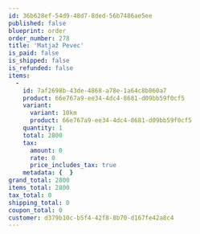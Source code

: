 ```yaml
---
id: 36b628ef-54d9-48d7-8ded-56b7486ae5ee
published: false
blueprint: order
order_number: 278
title: 'Matjaž Pevec'
is_paid: false
is_shipped: false
is_refunded: false
items:
  -
    id: 7af2698b-43de-4868-a78e-1a64c8b060a7
    product: 66e767a9-ee34-4dc4-8681-d09bb59f0cf5
    variant:
      variant: 10km
      product: 66e767a9-ee34-4dc4-8681-d09bb59f0cf5
    quantity: 1
    total: 2800
    tax:
      amount: 0
      rate: 0
      price_includes_tax: true
    metadata: {  }
grand_total: 2800
items_total: 2800
tax_total: 0
shipping_total: 0
coupon_total: 0
customer: d379b10c-b5f4-42f8-8b70-d167fe42a8c4
---
```

